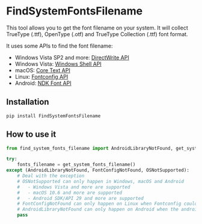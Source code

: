 # FindSystemFontsFilename
This tool allows you to get the font filename on your system. It will collect TrueType (.ttf), OpenType (.otf) and TrueType Collection (.ttf) font format.

It uses some APIs to find the font filename:
- Windows Vista SP2 and more: [DirectWrite API](https://learn.microsoft.com/en-us/windows/win32/directwrite/direct-write-portal)
- Windows Vista: [Windows Shell API](https://learn.microsoft.com/en-us/windows/win32/shell/shell-entry)
- macOS: [Core Text API](https://developer.apple.com/documentation/coretext)
- Linux: [Fontconfig API](https://www.freedesktop.org/wiki/Software/fontconfig/)
- Android: [NDK Font API](https://developer.android.com/ndk/reference/group/font)

## Installation
```
pip install FindSystemFontsFilename
```

## How to use it
```python
from find_system_fonts_filename import AndroidLibraryNotFound, get_system_fonts_filename, FontConfigNotFound, OSNotSupported

try:
    fonts_filename = get_system_fonts_filename()
except (AndroidLibraryNotFound, FontConfigNotFound, OSNotSupported):
    # Deal with the exception
    # OSNotSupported can only happen in Windows, macOS and Android
    #   - Windows Vista and more are supported
    #   - macOS 10.6 and more are supported
    #   - Android SDK/API 29 and more are supported
    # FontConfigNotFound can only happen on Linux when Fontconfig could't be found.
    # AndroidLibraryNotFound can only happen on Android when the android library could't be found.
    pass
```
